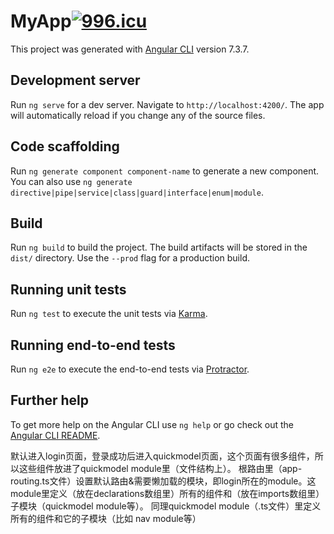 # MyApp<a href="https://996.icu"><img src="https://img.shields.io/badge/link-996.icu-red.svg" alt="996.icu"></a>

This project was generated with [Angular CLI](https://github.com/angular/angular-cli) version 7.3.7.

## Development server

Run `ng serve` for a dev server. Navigate to `http://localhost:4200/`. The app will automatically reload if you change any of the source files.

## Code scaffolding

Run `ng generate component component-name` to generate a new component. You can also use `ng generate directive|pipe|service|class|guard|interface|enum|module`.

## Build

Run `ng build` to build the project. The build artifacts will be stored in the `dist/` directory. Use the `--prod` flag for a production build.

## Running unit tests

Run `ng test` to execute the unit tests via [Karma](https://karma-runner.github.io).

## Running end-to-end tests

Run `ng e2e` to execute the end-to-end tests via [Protractor](http://www.protractortest.org/).

## Further help

To get more help on the Angular CLI use `ng help` or go check out the [Angular CLI README](https://github.com/angular/angular-cli/blob/master/README.md).

默认进入login页面，登录成功后进入quickmodel页面，这个页面有很多组件，所以这些组件放进了quickmodel module里（文件结构上）。
根路由里（app-routing.ts文件）设置默认路由&需要懒加载的模块，即login所在的module。这module里定义（放在declarations数组里）所有的组件和（放在imports数组里）子模块（quickmodel module等）。
同理quickmodel module（.ts文件）里定义所有的组件和它的子模块（比如 nav module等）